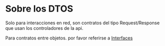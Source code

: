 # Sobre los DTOS

Solo para interacciones en red, son contratos del tipo Request/Response que usan los controladores de la api.

Para contratos entre objetos. por favor referirse a [Interfaces](../Interfaces/Readme.md)
